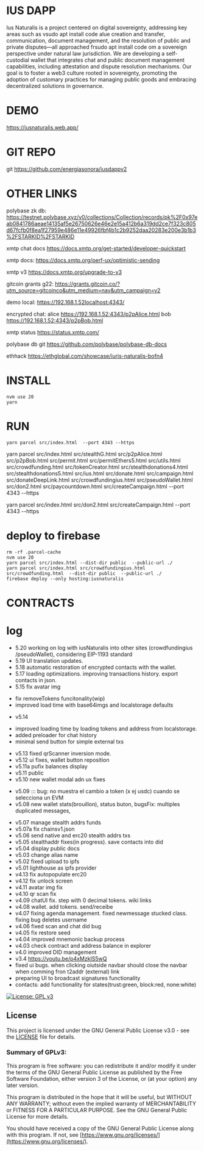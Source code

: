 # IUS DAPP

Ius Naturalis is a project centered on digital sovereignty, addressing key areas such as vsudo apt install code
alue creation and transfer, communication, document management, and the resolution of public and private disputes—all approached frsudo apt install code
om a sovereign perspective under natural law jurisdiction.
We are developing a self-custodial wallet that integrates chat and public document management capabilities, including attestation and dispute resolution mechanisms.
Our goal is to foster a web3 culture rooted in sovereignty, promoting the adoption of customary practices for managing public goods and embracing decentralized solutions in governance.


# DEMO
https://iusnaturalis.web.app/

# GIT REPO
git https://github.com/energiasonora/iusdappv2

# OTHER LINKS

polybase zk db: https://testnet.polybase.xyz/v0/collections/Collection/records/pk%2F0x97eab0841786aeae14135af5e26750626e46e2e15a412b6a319dd2ce7f323c805d67fcfb0f8ea1f27959e486e11e49926fbf4b1c2b9252daa20283e200e3b1b3%2FSTARKID%2FSTARKID


xmtp chat docs https://docs.xmtp.org/get-started/developer-quickstart

xmtp docs: https://docs.xmtp.org/perf-ux/optimistic-sending

xmtp v3 https://docs.xmtp.org/upgrade-to-v3

gitcoin grants g22: https://grants.gitcoin.co/?utm_source=gitcoinco&utm_medium=nav&utm_campaign=v2


demo local: https://192.168.1.52localhost:4343/

encrypted chat:
alice https://192.168.1.52:4343/p2pAlice.html
bob https://192.168.1.52:4343/p2pBob.html

xmtp status https://status.xmtp.com/

polybase db git https://github.com/polybase/polybase-db-docs

ethhack 
https://ethglobal.com/showcase/iuris-naturalis-bofn4

# INSTALL
```
nvm use 20
yarn                              
```

# RUN
```
yarn parcel src/index.html  --port 4343 --https
```
<!-- 
yarn parcel src/index.html  src/stealthG.html src/p2pAlice.html  src/p2pBob.html --port 4343 --https
  -->
  <!-- yarn parcel src/indsudo apt install code
ex.html  src/stealthG.html src/p2pAlice.html  src/p2pBob.html src/permit.html src/permitEthers5.html src/utils.html src/crowdfunding.html src/tokenCreator.html src/loginxmtp.html src/signxmtp.html  src/crowdfundingius.html src/logandsignxmtp.html src/stealthdonations4.html --port 4343 --https -->

<!-- yarn parcel src/index.html  src/stealthG.html src/p2pAlice.html  src/p2pBob.html src/permit.html src/permitEthers5.html src/utils.html src/crowdfunding.html src/tokenCreator.html   src/crowdfundingius.html src/pseudoWallet.html  src/stealthdonations4.html src/stealthdonations5.html src/ius.html --port 4343 --https -->
<!-- yarn parcel src/index.html  src/stealthG.html src/p2pAlice.html  src/p2pBob.html src/permit.html src/permitEthers5.html src/utils.html src/crowdfunding.html src/tokenCreator.html   src/crowdfundingius.html src/pseudoWallet.html  src/stealthdonations4.html src/stealthdonations5.html src/ius.html src/donate.html src/campaign.html --port 4343 --https -->


<!-- yarn parcel src/index.html  src/stealthG.html src/p2pAlice.html  src/p2pBob.html src/permit.html src/permitEthers5.html src/utils.html src/crowdfunding.html src/tokenCreator.html   src/crowdfundingius.html src/pseudoWallet.html  src/stealthdonations4.html src/stealthdonations5.html src/ius.html src/donate.html src/campaign.html src/donateDeepLink.html   --port 4343 --https -->

<!-- yarn parcel src/index.html  src/stealthG.html src/p2pAlice.html  src/p2pBob.html src/permit.html src/permitEthers5.html src/utils.html src/crowdfunding.html src/tokenCreator.html src/stealthdonations4.html src/stealthdonations5.html src/ius.html src/donate.html src/campaign.html src/donateDeepLink.html  src/crowdfundingius.html src/pseudoWallet.html src/don2.html --port 4343 --https -->


<!-- yarn parcel src/index.html  src/stealthG.html src/p2pAlice.html  src/p2pBob.html src/permit.html src/permitEthers5.html src/utils.html src/crowdfunding.html src/tokenCreator.html src/stealthdonations4.html src/stealthdonations5.html src/ius.html src/donate.html src/campaign.html src/donateDeepLink.html  src/crowdfundingius.html src/pseudoWallet.html src/don2.html src/paycountdown.html --port 4343 --https -->

yarn parcel src/index.html  src/stealthG.html src/p2pAlice.html  src/p2pBob.html src/permit.html src/permitEthers5.html src/utils.html src/crowdfunding.html src/tokenCreator.html src/stealthdonations4.html src/stealthdonations5.html src/ius.html src/donate.html src/campaign.html src/donateDeepLink.html  src/crowdfundingius.html src/pseudoWallet.html src/don2.html src/paycountdown.html src/createCampaign.html --port 4343 --https


yarn parcel src/index.html   src/don2.html src/createCampaign.html --port 4343 --https


# deploy to firebase

```
rm -rf .parcel-cache
nvm use 20
yarn parcel src/index.html --dist-dir public  --public-url ./
yarn parcel src/index.html src/crowdfundingius.html src/crowdfunding.html  --dist-dir public  --public-url ./
firebase deploy --only hosting:iusnaturalis
```


# CONTRACTS
<!-- testnet v5 0x70F0B5fa20C296703fe101f294913cd1B6cCE053 -->

# log

- 5.20 working on log with iusNaturalis into other sites (crowdfundingius /pseudoWallet), considering  EIP-1193 standard
- 5.19 UI translation updates.
- 5.18 automatic restoration of encrypted contacts with the wallet.
- 5.17 loading optimizations. improving transactions history. export contacts in json.
- 5.15 fix avatar img
* fix removeTokens funcitonality(wip)
* improved load time with base64imgs and localstorage defaults
- v5.14 
* improved loading time by loading tokens and address from localstorage.
* added preloader for chat history
* minimal send button for simple external txs
- v5.13 fixed qrScanner inversion mode.
- v5.12 ui fixes, wallet button reposition
- v5.11a pufix balances display
- v5.11 public
- v5.10 new wallet modal adn ux fixes
* v5.09 ::: bug: no muestra el cambio a token (x ej usdc) cuando se selecciona un EVM
* v5.08 new wallet stats(brouillon), status buton, bugsFix: multiples duplicated messages, 
- v5.07 manage stealth addrs funds
- v5.07a fix chainsv1.json
- v5.06 send native and erc20 stealth addrs txs
- v5.05 stealthaddr fixes(in progress). save contacts into did
- v5.04 display public docs
- v5.03 change alias name
- v5.02 fixed upload to ipfs
- v5.01 lighthouse as ipfs provider
- v4.13 fix autopopulate erc20
- v4.12 fix unlock screen
- v4.11 avatar img fix
- v4.10 qr scan fix
- v4.09 chatUI fix. step with 0 decimal tokens. wiki links
- v4.08 wallet. add tokens. send/receibe
- v4.07 fixing agenda management. fixed newmessage stucked class. fixing bug deletes username
- v4.06 fixed scan and chat did bug
- v4.05 fix restore seed
- v4.04 improved mnemonic backup process
- v4.03 check contract and address balance in explorer
- v4.0 improved DID management
- v3.4 https://youtu.be/p4xMzkIS5wQ
- fixed ui bugs. when clicking oiutside navbar should close the navbar when comming fron t2addr (external) link 
- preparing UI to broadcast signatures functionality
- contacts: add functionality for states(trust:green, block:red, none:white)

[![License: GPL v3](https://img.shields.io/badge/License-GPLv3-blue.svg)](https://www.gnu.org/licenses/gpl-3.0)

## License

This project is licensed under the GNU General Public License v3.0 - see the [LICENSE](LICENSE) file for details.

### Summary of GPLv3:
This program is free software: you can redistribute it and/or modify it under the terms of the GNU General Public License as published by the Free Software Foundation, either version 3 of the License, or (at your option) any later version.

This program is distributed in the hope that it will be useful, but WITHOUT ANY WARRANTY; without even the implied warranty of MERCHANTABILITY or FITNESS FOR A PARTICULAR PURPOSE. See the GNU General Public License for more details.

You should have received a copy of the GNU General Public License along with this program. If not, see [https://www.gnu.org/licenses/](https://www.gnu.org/licenses/).

